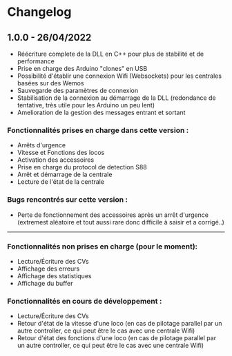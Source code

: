 # Changelog

## 1.0.0 - 26/04/2022
- Réécriture complete de la DLL en C++ pour plus de stabilité et de performance
- Prise en charge des Arduino "clones" en USB
- Possibilité d'établir une connexion Wifi (Websockets) pour les centrales basées sur des Wemos
- Sauvegarde des paramètres de connexion
- Stabilisation de la connexion au démarrage de la DLL (redondance de tentative, très utile pour les Arduino un peu lent)
- Amelioration de la gestion des messages entrant et sortant

### Fonctionnalités prises en charge dans cette version :
- Arrêts d'urgence
- Vitesse et Fonctions des locos
- Activation des accessoires
- Prise en charge du protocol de detection S88
- Arrêt et démarrage de la centrale
- Lecture de l'état de la centrale

### Bugs rencontrés sur cette version :
- Perte de fonctionnement des accessoires après un arrêt d'urgence (extremest aléatoire et tout aussi rare donc difficile à saisir et a corrigé..)

--------------------

### Fonctionnalités non prises en charge (pour le moment):
- Lecture/Écriture des CVs
- Affichage des erreurs
- Affichage des statistiques
- Affichage du buffer

### Fonctionnalités en cours de développement :
- Lecture/Écriture des CVs
- Retour d'état de la vitesse d'une loco (en cas de pilotage parallel par un autre controller, ce qui peut être le cas avec une centrale Wifi)
- Retour d'état des fonctions d'une loco (en cas de pilotage parallel par un autre controller, ce qui peut être le cas avec une centrale Wifi)